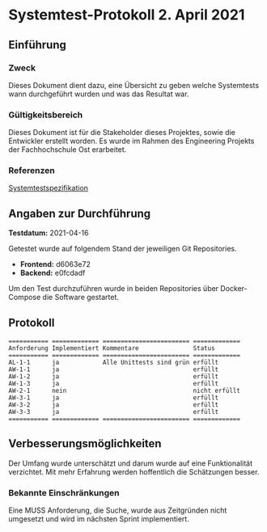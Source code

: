 # Systemtest-Protokoll 2. April 2021

## Einführung

### Zweck

Dieses Dokument dient dazu, eine Übersicht zu geben welche Systemtests wann durchgeführt wurden und was das Resultat war.

### Gültigkeitsbereich

Dieses Dokument ist für die Stakeholder dieses Projektes, sowie die Entwickler erstellt worden. Es wurde im Rahmen des Engineering Projekts der Fachhochschule Ost erarbeitet.

### Referenzen

[Systemtestspezifikation](./systemtestspezifikation.md)

## Angaben zur Durchführung

**Testdatum:** 2021-04-16

Getestet wurde auf folgendem Stand der jeweiligen Git Repositories.

- **Frontend:** d6063e72
- **Backend:** e0fcdadf

Um den Test durchzuführen wurde in beiden Repositories über Docker-Compose die Software gestartet.

## Protokoll

```eval_rst
=========== ============= ======================== =============
Anforderung Implementiert Kommentare               Status
=========== ============= ======================== =============
AL-1-1      ja            Alle Unittests sind grün erfüllt
AW-1-1      ja                                     erfüllt
AW-1-2      ja                                     erfüllt
AW-1-3      ja                                     erfüllt
AW-2-1      nein                                   nicht erfüllt
AW-3-1      ja                                     erfüllt
AW-3-2      ja                                     erfüllt
AW-3-3      ja                                     erfüllt
=========== ============= ======================== =============
```

## Verbesserungsmöglichkeiten

 Der Umfang wurde unterschätzt und darum wurde auf eine Funktionalität verzichtet. Mit mehr Erfahrung werden hoffentlich die Schätzungen besser.

### Bekannte Einschränkungen

Eine MUSS Anforderung, die Suche, wurde aus Zeitgründen nicht umgesetzt und wird im nächsten Sprint implementiert.
